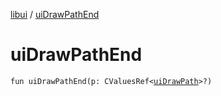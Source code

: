 [libui](README.md) / [uiDrawPathEnd](ui-draw-path-end.md)

# uiDrawPathEnd

`fun uiDrawPathEnd(p: CValuesRef<`[`uiDrawPath`](ui-draw-path.md)`>?)`